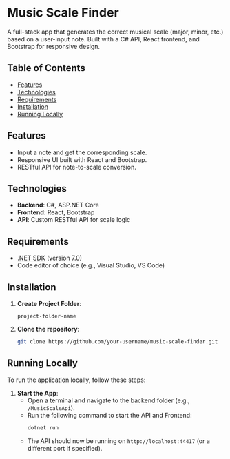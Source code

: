 # Music Scale Finder

A full-stack app that generates the correct musical scale (major, minor, etc.) based on a user-input note. Built with a C# API, React frontend, and Bootstrap for responsive design.

## Table of Contents
- [Features](#features)
- [Technologies](#technologies)
- [Requirements](#requirements)
- [Installation](#installation)
- [Running Locally](#running-locally)

## Features
- Input a note and get the corresponding scale.
- Responsive UI built with React and Bootstrap.
- RESTful API for note-to-scale conversion.

## Technologies
- **Backend**: C#, ASP.NET Core
- **Frontend**: React, Bootstrap
- **API**: Custom RESTful API for scale logic

## Requirements
- [.NET SDK](https://dotnet.microsoft.com/download) (version 7.0)
- Code editor of choice (e.g., Visual Studio, VS Code)

## Installation
1. **Create Project Folder**:
   ```
   project-folder-name
   ```
2. **Clone the repository**:
   ```bash
   git clone https://github.com/your-username/music-scale-finder.git
   ```
## Running Locally

To run the application locally, follow these steps:

1. **Start the App**:
   - Open a terminal and navigate to the backend folder (e.g., `/MusicScaleApi`).
   - Run the following command to start the API and Frontend:
     ```bash
     dotnet run
     ```
   - The API should now be running on `http://localhost:44417` (or a different port if specified).
